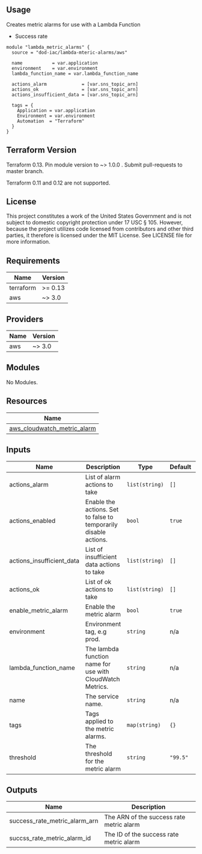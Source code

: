 <!-- BEGINNING OF PRE-COMMIT-TERRAFORM DOCS HOOK -->
## Usage

Creates metric alarms for use with a Lambda Function
* Success rate

```hcl
module "lambda_metric_alarms" {
  source = "dod-iac/lambda-mteric-alarms/aws"

  name           = var.application
  environment    = var.environment
  lambda_function_name = var.lambda_function_name

  actions_alarm             = [var.sns_topic_arn]
  actions_ok                = [var.sns_topic_arn]
  actions_insufficient_data = [var.sns_topic_arn]

  tags = {
    Application = var.application
    Environment = var.environment
    Automation  = "Terraform"
  }
}
```

## Terraform Version

Terraform 0.13. Pin module version to ~> 1.0.0 . Submit pull-requests to master branch.

Terraform 0.11 and 0.12 are not supported.

## License

This project constitutes a work of the United States Government and is not subject to domestic copyright protection under 17 USC § 105.  However, because the project utilizes code licensed from contributors and other third parties, it therefore is licensed under the MIT License.  See LICENSE file for more information.

## Requirements

| Name | Version |
|------|---------|
| terraform | >= 0.13 |
| aws | ~> 3.0 |

## Providers

| Name | Version |
|------|---------|
| aws | ~> 3.0 |

## Modules

No Modules.

## Resources

| Name |
|------|
| [aws_cloudwatch_metric_alarm](https://registry.terraform.io/providers/hashicorp/aws/latest/docs/resources/cloudwatch_metric_alarm) |

## Inputs

| Name | Description | Type | Default | Required |
|------|-------------|------|---------|:--------:|
| actions\_alarm | List of alarm actions to take | `list(string)` | `[]` | no |
| actions\_enabled | Enable the actions. Set to false to temporarily disable actions. | `bool` | `true` | no |
| actions\_insufficient\_data | List of insufficient data actions to take | `list(string)` | `[]` | no |
| actions\_ok | List of ok actions to take | `list(string)` | `[]` | no |
| enable\_metric\_alarm | Enable the metric alarm | `bool` | `true` | no |
| environment | Environment tag, e.g prod. | `string` | n/a | yes |
| lambda\_function\_name | The lambda function name for use with CloudWatch Metrics. | `string` | n/a | yes |
| name | The service name. | `string` | n/a | yes |
| tags | Tags applied to the metric alarms. | `map(string)` | `{}` | no |
| threshold | The threshold for the metric alarm | `string` | `"99.5"` | no |

## Outputs

| Name | Description |
|------|-------------|
| success\_rate\_metric\_alarm\_arn | The ARN of the success rate metric alarm |
| succss\_rate\_metric\_alarm\_id | The ID of the success rate metric alarm |
<!-- END OF PRE-COMMIT-TERRAFORM DOCS HOOK -->
